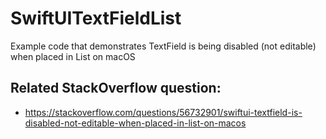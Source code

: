 # SwiftUITextFieldList
Example code that demonstrates TextField is being disabled (not editable) when placed in List on macOS

## Related StackOverflow question:
- https://stackoverflow.com/questions/56732901/swiftui-textfield-is-disabled-not-editable-when-placed-in-list-on-macos
